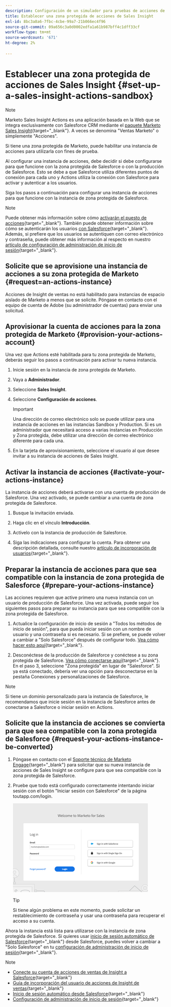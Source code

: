 ```yaml
---
description: Configuración de un simulador para pruebas de acciones de Insight de ventas - Documentos de Marketo - Documentación del producto
title: Establecer una zona protegida de acciones de Sales Insight
exl-id: 8bc3a8a6-7fbc-4cbe-99a7-21b066ec4f96
source-git-commit: 09a656c3a0d0002edfa1a61b987bff4c1dff33cf
workflow-type: tm+mt
source-wordcount: '671'
ht-degree: 2%

---
```


# Establecer una zona protegida de acciones de Sales Insight {#set-up-a-sales-insight-actions-sandbox}

>[!NOTE]
>
>Marketo Sales Insight Actions es una aplicación basada en la Web que se integra exclusivamente con Salesforce CRM mediante el [paquete Marketo Sales Insight](/help/marketo/product-docs/marketo-sales-insight/msi-for-salesforce/installation/install-marketo-sales-insight-package-in-salesforce-appexchange.md){target="_blank"}. A veces se denomina &quot;Ventas Marketo&quot; o simplemente &quot;Acciones&quot;.

Si tiene una zona protegida de Marketo, puede habilitar una instancia de acciones para utilizarla con fines de prueba.

Al configurar una instancia de acciones, debe decidir si debe configurarse para que funcione con la zona protegida de Salesforce o con la producción de Salesforce. Esto se debe a que Salesforce utiliza diferentes puntos de conexión para cada uno y Actions utiliza la conexión con Salesforce para activar y autenticar a los usuarios.

Siga los pasos a continuación para configurar una instancia de acciones para que funcione con la instancia de zona protegida de Salesforce.

>[!NOTE]
>
>Puede obtener más información sobre cómo [activarán el puesto de acciones](/help/marketo/product-docs/marketo-sales-insight/actions/getting-started/sales-insight-actions-user-onboarding-checklist.md){target="_blank"}. También puede obtener información sobre cómo se autenticarán los usuarios [con Salesforce](/help/marketo/product-docs/marketo-sales-insight/actions/admin/auto-login-from-salesforce.md){target="_blank"}. Además, si prefiere que los usuarios se autentiquen con correo electrónico y contraseña, puede obtener más información al respecto en nuestro [artículo de configuración de administración de inicio de sesión](/help/marketo/product-docs/marketo-sales-insight/actions/admin/login-management-settings.md){target="_blank"}.

## Solicite que se aprovisione una instancia de acciones a su zona protegida de Marketo {#request=an-actions-instance}

Acciones de Insight de ventas no está habilitado para instancias de espacio aislado de Marketo a menos que se solicite. Póngase en contacto con el equipo de cuenta de Adobe (su administrador de cuentas) para enviar una solicitud.

## Aprovisionar la cuenta de acciones para la zona protegida de Marketo {#provision-your-actions-account}

Una vez que Actions esté habilitada para tu zona protegida de Marketo, deberás seguir los pasos a continuación para activar tu nueva instancia.

1. Inicie sesión en la instancia de zona protegida de Marketo.

1. Vaya a **Administrador**.

1. Seleccione **Sales Insight**.

1. Seleccione **Configuración de acciones**.

   >[!IMPORTANT]
   >
   >Una dirección de correo electrónico solo se puede utilizar para una instancia de acciones en las instancias Sandbox y Production. Si es un administrador que necesitará acceso a varias instancias en Producción y Zona protegida, debe utilizar una dirección de correo electrónico diferente para cada una.

1. En la tarjeta de aprovisionamiento, seleccione el usuario al que desee invitar a su instancia de acciones de Sales Insight.

## Activar la instancia de acciones {#activate-your-actions-instance}

La instancia de acciones deberá activarse con una cuenta de producción de Salesforce. Una vez activado, se puede cambiar a una cuenta de zona protegida de Salesforce.

1. Busque la invitación enviada.

1. Haga clic en el vínculo **Introducción**.

1. Actívelo con la instancia de producción de Salesforce.

1. Siga las indicaciones para configurar la cuenta. Para obtener una descripción detallada, consulte nuestro [artículo de incorporación de usuarios](/help/marketo/product-docs/marketo-sales-insight/actions/getting-started/sales-insight-actions-user-onboarding-guide.md){target="_blank"}.

## Preparar la instancia de acciones para que sea compatible con la instancia de zona protegida de Salesforce {#prepare-your-actions-instance}

Las acciones requieren que active primero una nueva instancia con un usuario de producción de Salesforce. Una vez activada, puede seguir los siguientes pasos para preparar su instancia para que sea compatible con la zona protegida de Salesforce.

1. Actualice la configuración de inicio de sesión a &quot;Todos los métodos de inicio de sesión&quot;, para que pueda iniciar sesión con un nombre de usuario y una contraseña si es necesario. Si se prefiere, se puede volver a cambiar a &quot;Solo Salesforce&quot; después de configurar todo. [Vea cómo hacer esto aquí](/help/marketo/product-docs/marketo-sales-insight/actions/admin/login-management-settings.md){target="_blank"}.

1. Desconéctese de la producción de Salesforce y conéctese a su zona protegida de Salesforce. [Vea cómo conectarse aquí](/help/marketo/product-docs/marketo-sales-insight/actions/crm/salesforce-integration/connect-your-sales-insight-actions-account-to-salesforce.md){target="_blank"}. En el paso 3, seleccione &quot;Zona protegida&quot; en lugar de &quot;Salesforce&quot;. Si ya está conectado, debería ver una opción para desconectarse en la pestaña Conexiones y personalizaciones de Salesforce.

>[!NOTE]
>
>Si tiene un dominio personalizado para la instancia de Salesforce, le recomendamos que inicie sesión en la instancia de Salesforce antes de conectarse a Salesforce o iniciar sesión en Actions.

## Solicite que la instancia de acciones se convierta para que sea compatible con la zona protegida de Salesforce {#request-your-actions-instance-be-converted}

1. Póngase en contacto con el [Soporte técnico de Marketo Engage](https://nation.marketo.com/t5/support/ct-p/Support){target="_blank"} para solicitar que su nueva instancia de acciones de Sales Insight se configure para que sea compatible con la zona protegida de Salesforce.

1. Pruebe que todo está configurado correctamente intentando iniciar sesión con el botón &quot;Iniciar sesión con Salesforce&quot; de la página toutapp.com/login.

   ![](assets/set-up-a-sales-insight-actions-sandbox-1.png)

   >[!TIP]
   >
   >Si tiene algún problema en este momento, puede solicitar un restablecimiento de contraseña y usar una contraseña para recuperar el acceso a su cuenta.

Ahora la instancia está lista para utilizarse con la instancia de zona protegida de Salesforce. Si quieres usar [inicio de sesión automático de Salesforce](/help/marketo/product-docs/marketo-sales-insight/actions/admin/auto-login-from-salesforce.md){target="_blank"} desde Salesforce, puedes volver a cambiar a &quot;Solo Salesforce&quot; en tu [configuración de administración de inicio de sesión](/help/marketo/product-docs/marketo-sales-insight/actions/admin/login-management-settings.md){target="_blank"}.

>[!NOTE]
>
>* [Conecte su cuenta de acciones de ventas de Insight a Salesforce](/help/marketo/product-docs/marketo-sales-insight/actions/crm/salesforce-integration/connect-your-sales-insight-actions-account-to-salesforce.md){target="_blank"}
>* [Guía de incorporación del usuario de acciones de Insight de ventas](/help/marketo/product-docs/marketo-sales-insight/actions/getting-started/sales-insight-actions-user-onboarding-guide.md){target="_blank"}
>* [Inicio de sesión automático desde Salesforce](/help/marketo/product-docs/marketo-sales-insight/actions/admin/auto-login-from-salesforce.md){target="_blank"}
>* [Configuración de administración de inicio de sesión](/help/marketo/product-docs/marketo-sales-insight/actions/admin/login-management-settings.md){target="_blank"}
